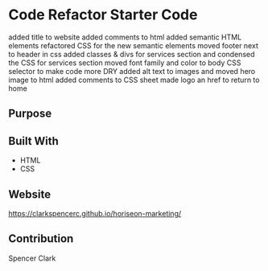 # Code Refactor Starter Code
added title to website 
added comments to html 
added semantic HTML elements 
refactored CSS for the new semantic elements
moved footer next to header in css 
added classes & divs for services section and condensed the CSS for services section
moved font family and color to body CSS selector to make code more DRY 
added alt text to images and moved hero image to html 
added comments to CSS sheet made logo an href to return to home

## Purpose 

## Built With 
* HTML 
* CSS 

## Website 
https://clarkspencerc.github.io/horiseon-marketing/

## Contribution 
Spencer Clark

